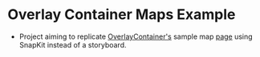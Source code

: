 # Overlay Container Maps Example
- Project aiming to replicate [OverlayContainer's](https://github.com/applidium/OverlayContainer) sample map [page](https://github.com/applidium/OverlayContainer/blob/master/Example/OverlayContainer_Example/Maps/MapsLikeViewController.swift) using SnapKit instead of a storyboard.
